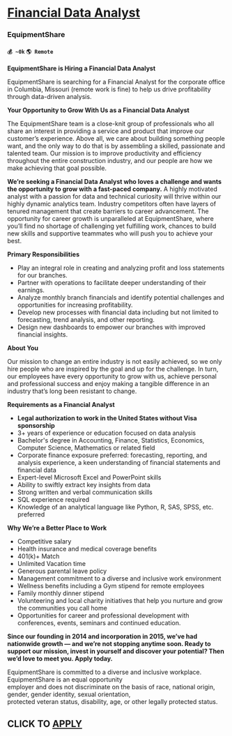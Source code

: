 # [Financial Data Analyst](https://www.remotewlb.com/apply/financial-data-analyst-43515)  
### EquipmentShare  
#### `💰 ~0k` `🌎 Remote`  

**EquipmentShare is Hiring a Financial Data Analyst**

EquipmentShare is searching for a Financial Analyst for the corporate office in Columbia, Missouri (remote work is fine) to help us drive profitability through data-driven analysis.

**Your Opportunity to Grow With Us as a Financial Data Analyst**

The EquipmentShare team is a close-knit group of professionals who all share an interest in providing a service and product that improve our customer’s experience. Above all, we care about building something people want, and the only way to do that is by assembling a skilled, passionate and talented team. Our mission is to improve productivity and efficiency throughout the entire construction industry, and our people are how we make achieving that goal possible.

**We’re seeking a Financial Data Analyst who loves a challenge and wants the opportunity to grow with a fast-paced company.** A highly motivated analyst with a passion for data and technical curiosity will thrive within our highly dynamic analytics team. Industry competitors often have layers of tenured management that create barriers to career advancement. The opportunity for career growth is unparalleled at EquipmentShare, where you’ll find no shortage of challenging yet fulfilling work, chances to build new skills and supportive teammates who will push you to achieve your best.

**Primary Responsibilities**

  * Play an integral role in creating and analyzing profit and loss statements for our branches.
  * Partner with operations to facilitate deeper understanding of their earnings. 
  * Analyze monthly branch financials and identify potential challenges and opportunities for increasing profitability.
  * Develop new processes with financial data including but not limited to forecasting, trend analysis, and other reporting.
  * Design new dashboards to empower our branches with improved financial insights.

**About You**

Our mission to change an entire industry is not easily achieved, so we only hire people who are inspired by the goal and up for the challenge. In turn, our employees have every opportunity to grow with us, achieve personal and professional success and enjoy making a tangible difference in an industry that’s long been resistant to change.

**Requirements as a Financial Analyst**

  * **Legal authorization to work in the United States without Visa sponsorship**
  * 3+ years of experience or education focused on data analysis
  * Bachelor's degree in Accounting, Finance, Statistics, Economics, Computer Science, Mathematics or related field
  * Corporate finance exposure preferred: forecasting, reporting, and analysis experience, a keen understanding of financial statements and financial data
  * Expert-level Microsoft Excel and PowerPoint skills 
  * Ability to swiftly extract key insights from data
  * Strong written and verbal communication skills
  * SQL experience required
  * Knowledge of an analytical language like Python, R, SAS, SPSS, etc. preferred

**Why We’re a Better Place to Work**

  * Competitive salary
  * Health insurance and medical coverage benefits
  * 401(k)+ Match
  * Unlimited Vacation time 
  * Generous parental leave policy
  * Management commitment to a diverse and inclusive work environment 
  * Wellness benefits including a Gym stipend for remote employees
  * Family monthly dinner stipend
  * Volunteering and local charity initiatives that help you nurture and grow the communities you call home
  * Opportunities for career and professional development with conferences, events, seminars and continued education. 

**Since our founding in 2014 and incorporation in 2015, we’ve had nationwide growth — and we’re not stopping anytime soon. Ready to support our mission, invest in yourself and discover your potential? Then we’d love to meet you. Apply today.**

EquipmentShare is committed to a diverse and inclusive workplace. EquipmentShare is an equal opportunity  
employer and does not discriminate on the basis of race, national origin, gender, gender identity, sexual orientation,  
protected veteran status, disability, age, or other legally protected status.

  
## CLICK TO [APPLY](https://www.remotewlb.com/apply/financial-data-analyst-43515)

